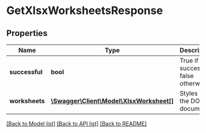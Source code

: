 # GetXlsxWorksheetsResponse

## Properties
Name | Type | Description | Notes
------------ | ------------- | ------------- | -------------
**successful** | **bool** | True if successful, false otherwise | [optional] 
**worksheets** | [**\Swagger\Client\Model\XlsxWorksheet[]**](XlsxWorksheet.md) | Styles in the DOCX document | [optional] 

[[Back to Model list]](../README.md#documentation-for-models) [[Back to API list]](../README.md#documentation-for-api-endpoints) [[Back to README]](../README.md)



